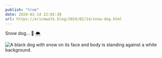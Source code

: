 ```yaml
---
publish: "true"
date: 2024-02-14 22:02:38
url: https://ericmwalk.blog/2024/02/14/snow-dog.html
---
```


Snow dog… 🐶 🌨️

![A black dog with snow on its face and body is standing against a white background.](https://ericmwalk.blog/uploads/2024/img-7886-edited.jpeg)